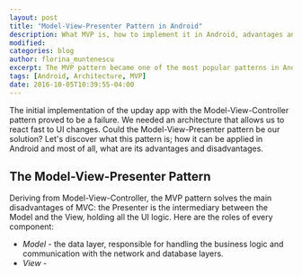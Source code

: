```yaml
---
layout: post
title: "Model-View-Presenter Pattern in Android"
description: What MVP is, how to implement it in Android, advantages and disadvantages.
modified:
categories: blog
author: florina_muntenescu
excerpt: The MVP pattern became one of the most popular patterns in Android in the last couple of years. Let's see what MVP is, how to apply it in Android and some of its advantages and disadvantages.
tags: [Android, Architecture, MVP]
date: 2016-10-05T10:39:55-04:00
---
```


The initial implementation of the upday app with the Model-View-Controller pattern proved to be a failure. We needed an architecture that allows us to react fast to UI changes. Could the Model-View-Presenter pattern be our solution? Let's discover what this pattern is; how it can be applied in Android and most of all, what are its advantages and disadvantages.

## The Model-View-Presenter Pattern

Deriving from Model-View-Controller, the MVP pattern solves the main disadvantages of MVC: the Presenter is the intermediary between the Model and the View, holding all the UI logic. Here are the roles of every component:

* *Model* - the data layer, responsible for handling the business logic and communication with the network and database layers.
* *View* -  
